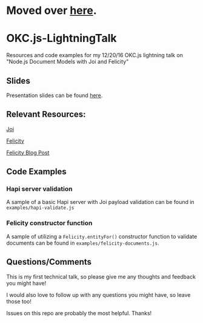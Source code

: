 # Moved over [here](https://github.com/WesTyler/talks/tree/master/OKC.js-LightningTalk).

# OKC.js-LightningTalk
Resources and code examples for my 12/20/16 OKC.js lightning talk on "Node.js Document Models  with Joi and Felicity"

## Slides
Presentation slides can be found [here](http://slides.com/westyler/deck).

## Relevant Resources:
[Joi](https://github.com/hapijs/joi)

[Felicity](https://github.com/xogroup/felicity)

[Felicity Blog Post](http://blog.eng.xogrp.com/post/153784367849/introducing-felicity)

## Code Examples

### Hapi server validation
A sample of a basic Hapi server with Joi payload validation can be found in `examples/hapi-validate.js`

### Felicity constructor function
A sample of utilizing a `Felicity.entityFor()` constructor function to validate documents can be found in `examples/felicity-documents.js`.

## Questions/Comments
This is my first technical talk, so please give me any thoughts and feedback you might have!

I would also love to follow up with any questions you might have, so leave those too!

Issues on this repo are probably the most helpful. Thanks!
